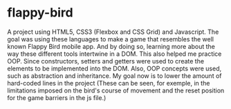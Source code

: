# flappy-bird
A project using HTML5, CSS3 (Flexbox and CSS Grid) and Javascript. The goal was using these languages to make a game that resembles the well known Flappy Bird mobile app. And by doing so, learning more about the way these different tools intertwine in a DOM.
This also helped me practice OOP. Since constructors, setters and getters were used to create the elements to be implemented into the DOM. Also, OOP concepts were used, such as abstraction and inheritance.
My goal now is to lower the amount of hard-coded lines in the project (These can be seen, for exemple, in the limitations imposed on the bird's course of movement and the reset position for the game barriers in the js file.)

